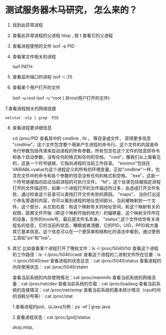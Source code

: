 # 测试服务器木马研究， 怎么来的？



1.  找到此异常进程
2.  查看此异常进程的父进程
	htop , 按 t 
	查看它的父进程

3. 查看进程使用的文件
	lsof -p PID

4. 查看某文件相关的进程

	lsof  PATH

5. 查看监听端口的进程
	lsof -i :25

6. 查看某个用户打开的文件

	lsof -u root
	lsof -u ^root  ( 非root用户打开的文件)

7.查看进程相关的网络连接

	netstat -nlp | grep  PID

8.  查看进程更详细信息

	cd /proc/PID 
		查看其中的 cmdline ,  fd ， 等目录或文件， 获得更多信息
		"cmdline"，这个文件包含整个用来产生进程的命令行。这个文件的内容是命令行参数包括传递来启动进程的所有参数。所有包含在这个文件的信息即命令和各个启动参数，没有任何的格式和任何的空格。
		"cwd"，像我们从上面看见的，这是一个符号链接，它指向进程的当前工作目录。
		"environ"包括在VARIABL=value为这个进程定义的所有的环境变量。正如"cmdline"一样，包含在文件中的命令和各个参数的信息没有任何的格式和空格。
		"exe"，这是一个符号链接指向启动当前进程的可执行文件。
		"fd"，这个目录包括被指定进程打开的文件描述符，如果一个进程打开的文件描述符过多，会造成打开文件失败，通过检查这个目录可以查找打开文件失败的原因。
		"maps"， 当你打出这个命名管道的内容，你可以看到进程的地址空间部分，当前被映射到一个文件。这个部分，从左到右是：和这个映射有关的地址空间，和这个映射有关的 权限，距离文件开始（即这个映射开始的地方）的偏移量，这个映射文件所在的设备，文件的inode号，最后是文件名本身。
		"status",这个文件给你有关进程名的信息，它的当前的状态，睡眠或者清醒，它的PID，UID，PPID和大量其它基本信息。这个信息可以在一个更简单和结构化的语法中看到，通过使用工具如"ps"和"top"。
	

9.  其它
	比如查看某个进程打开了哪些文件：ls -l /proc/5040/fd/
	查看这个进程的工作路径：ls -l /proc/5040/cwd/
	查看这个进程的二进制文件所在位置：ls -l /proc/5040/exe
	查看进程的状态总览：cat /proc/5040/status
	查看进程的内存使用状态： cat /proc/5040/statm

	 

	查看当前系统的内存使用情况：cat /proc/meminfo
	查看当前系统的网络流量：cat /proc/net/dev
	查看当前系统的负载：cat /proc/loadavg
	查看当前系统的连接情况：cat /proc/net/snmp
	查看当前系统的基本统计情况（cpu时间的消耗分布等）：cat /proc/stat

	1.查看进程的pid，以Java为例：ps -ef | grep java

	2.查看进程状态：cat /proc/[pid]/status


	atop,ntop,
	
